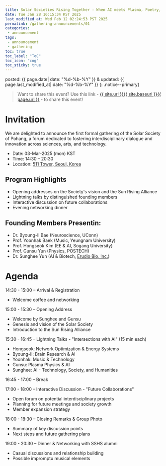 ```yaml
---
title: Solar Societies Rising Together - When AI meets Plasma, Poetry, and Music!
date: Tue Jan 28 16:15:34 KST 2025
last_modified_at: Wed Feb 12 02:24:53 PST 2025
permalink: /gathering-announcements/01
categories:
 - announcement
tags:
 - announcement
 - gathering
toc: true
toc_label: "ToC"
toc_icon: "cog"
toc_sticky: true
---
```


posted: {{ page.date| date: "%d-%b-%Y" }}
&amp;
updated: {{ page.last_modified_at| date: "%d-%b-%Y" }}
{: .notice--primary}

<blockquote>
Want to share this event?
Use this link
- <a href="{{ page.url }}">{{ site.url }}{{ site.baseurl }}{{ page.url }}</a> -
to share this event!
</blockquote>

# Invitation

We are delighted to announce the first formal gathering of the Solar Society of Pohang, a forum dedicated to fostering interdisciplinary dialogue and innovation across sciences, arts, and technology.

- Date: 03-Mar-2025 (mon) KST
- Time: 14:30 &ndash; 20:30
- Location: [511 Tower, Seoul, Korea](https://naver.me/xJilldVJ)

## Program Highlights

- Opening addresses on the Society's vision and the Sun Rising Alliance
- Lightning talks by distinguished founding members
- Interactive discussion on future collaborations
- Evening networking dinner

## Founding Members Presentin:

- Dr. Byoung-Il Bae (Neuroscience, UConn)
- Prof. Yoonhak Baek (Music, Yeungnam University)
- Prof. Hongseok Kim (EE &amp; AI, Sogang University)
- Prof. Gunsu Yun (Physics, POSTECH)
- Dr. Sunghee Yun (AI &amp; Biotech, [Erudio Bio, Inc.]())


# Agenda

14:30 - 15:00
&ndash; Arrival & Registration
- Welcome coffee and networking

15:00 - 15:30
&ndash; Opening Address
- Welcome by Sunghee and Gunsu
- Genesis and vision of the Solar Society
- Introduction to the Sun Rising Alliance

15:30 - 16:45
&ndash; Lightning Talks - "Intersections with AI" (15 min each)
- Hongseok: Network Optimization & Energy Systems
- Byoung-Il: Brain Research & AI
- Yoonhak: Music & Technology
- Gunsu: Plasma Physics & AI
- Sunghee: AI - Technology, Society, and Humanities

16:45 - 17:00
&ndash; Break

17:00 - 18:00
&ndash; Interactive Discussion - "Future Collaborations"
- Open forum on potential interdisciplinary projects
- Planning for future meetings and society growth
- Member expansion strategy

18:00 - 18:30
&ndash; Closing Remarks &amp; Group Photo
- Summary of key discussion points
- Next steps and future gathering plans

19:00 - 20:30
&ndash; Dinner &amp; Networking with SSHS alumni
- Casual discussions and relationship building
- Possible impromptu musical elements
